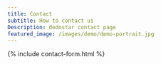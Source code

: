 ```yaml
---
title: Contact
subtitle: How to contact us
Description: dedostar contact page
featured_image: /images/demo/demo-portrait.jpg
---
```


{% include contact-form.html %}
